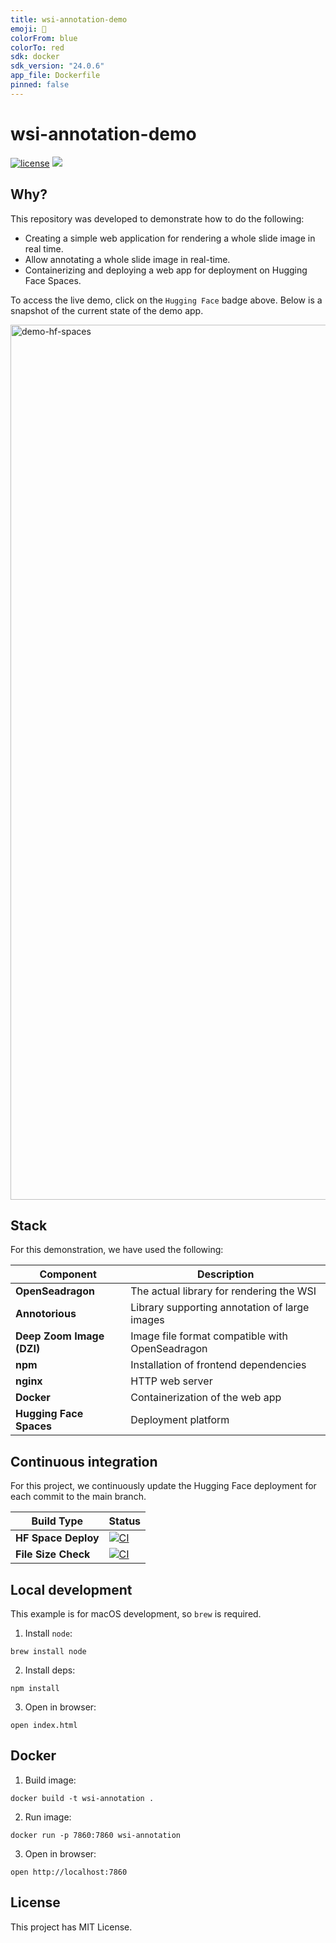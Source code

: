 ```yaml
---
title: wsi-annotation-demo
emoji: 🔬
colorFrom: blue
colorTo: red
sdk: docker
sdk_version: "24.0.6"
app_file: Dockerfile
pinned: false
---
```


# wsi-annotation-demo

[![license](https://img.shields.io/github/license/DAVFoundation/captain-n3m0.svg?style=flat-square)](https://github.com/andreped/wsi-annotation-demo/blob/main/LICENSE.md)
<a target="_blank" href="https://huggingface.co/spaces/andreped/wsi-annotation-demo"><img src="https://img.shields.io/badge/🤗%20Hugging%20Face-Spaces-yellow.svg"></a>

## Why?

This repository was developed to demonstrate how to do the following:
* Creating a simple web application for rendering a whole slide image in real time.
* Allow annotating a whole slide image in real-time.
* Containerizing and deploying a web app for deployment on Hugging Face Spaces.

To access the live demo, click on the `Hugging Face` badge above. Below is a snapshot of the current state of the demo app.

<img width="1400" alt="demo-hf-spaces" src="https://github.com/user-attachments/assets/95ed22af-6580-4e8d-a290-a96484878ad7">

## Stack

For this demonstration, we have used the following:

| Component | Description |
| - | - |
| **OpenSeadragon** | The actual library for rendering the WSI |
| **Annotorious** | Library supporting annotation of large images |
| **Deep Zoom Image (DZI)** | Image file format compatible with OpenSeadragon |
| **npm** | Installation of frontend dependencies |
| **nginx** | HTTP web server |
| **Docker** | Containerization of the web app |
| **Hugging Face Spaces** | Deployment platform |

## Continuous integration

For this project, we continuously update the Hugging Face deployment for each commit to the main branch.

| Build Type | Status |
| - | - |
| **HF Space Deploy** | [![CI](https://github.com/andreped/wsi-annotation-demo/workflows/Deploy/badge.svg)](https://github.com/andreped/wsi-annotation-demo/actions) |
| **File Size Check** | [![CI](https://github.com/andreped/wsi-annotation-demo/workflows/Check%20file%20size/badge.svg)](https://github.com/andreped/wsi-annotation-demo/actions) |

## Local development

This example is for macOS development, so `brew` is required.

1. Install `node`:
```
brew install node
```

2. Install deps:
```
npm install
```

3. Open in browser:
```
open index.html
```

## Docker

1. Build image:
```
docker build -t wsi-annotation .
```

2. Run image:
```
docker run -p 7860:7860 wsi-annotation
```

3. Open in browser:
```
open http://localhost:7860
```

## License

This project has MIT License.
